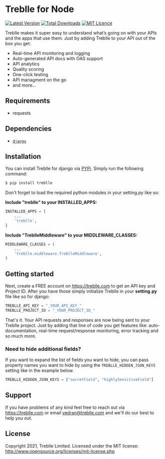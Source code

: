 # Treblle for Node

[![Latest Version](https://img.shields.io/npm/v/treblle)](https://img.shields.io/npm/v/treblle)
[![Total Downloads](https://img.shields.io/npm/dt/treblle)](https://img.shields.io/npm/dt/treblle)
[![MIT Licence](https://img.shields.io/npm/l/treblle)](LICENSE.md)

Treblle makes it super easy to understand what’s going on with your APIs and the apps that use them. Just by adding Treblle to your API out of the box you get:

- Real-time API monitoring and logging
- Auto-generated API docs with OAS support
- API analytics
- Quality scoring
- One-click testing
- API managment on the go
- and more...

## Requirements

- requests

## Dependencies

- [`django`](https://www.djangoproject.com/)

## Installation

You can install Treblle for django via [PYPi](https://pypi.org/). Simply run the following command:

```bash
$ pip install treblle
```

Don't forget to load the required python modules in your setting.py like so:


**Include "treblle" to your INSTALLED_APPS:**


```py
INSTALLED_APPS = [
    ...
    'treblle',
]
```

**Include "TreblleMiddleware" to your MIDDLEWARE_CLASSES:**

```py
MIDDLEWARE_CLASSES = (
    ...
    'treblle.middleware.TreblleMiddleware',
)
```

## Getting started

Next, create a FREE account on <https://treblle.com> to get an API key and Project ID. After you have those simply initialize Treblle in your **setting.py** file like so for django:

```py
TREBLLE_API_KEY = "_YOUR_API_KEY_"
TREBLLE_PROJECT_ID = "_YOUR_PROJECT_ID_"
```

That's it. Your API requests and responses are now being sent to your Treblle project. Just by adding that line of code you get features like: auto-documentation, real-time request/response monitoring, error tracking and so much more.


### Need to hide additional fields?


If you want to expand the list of fields you want to hide, you can pass property names you want to hide by using the `TREBLLE_HIDDEN_JSON_KEYS` setting like in the example below.

```py
TREBLLE_HIDDEN_JSON_KEYS = ["secretField", "highlySensitiveField"]
```

## Support

If you have problems of any kind feel free to reach out via <https://treblle.com> or email vedran@treblle.com and we'll do our best to help you out.

## License

Copyright 2021, Treblle Limited. Licensed under the MIT license:
http://www.opensource.org/licenses/mit-license.php